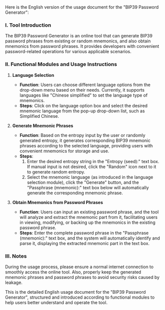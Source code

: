 Here is the English version of the usage document for the "BIP39 Password Generator":

### I. Tool Introduction

The BIP39 Password Generator is an online tool that can generate BIP39 password phrases from existing or random mnemonics, and also obtain mnemonics from password phrases. It provides developers with convenient password-related operations for various applicable scenarios.

### II. Functional Modules and Usage Instructions

  1. **Language Selection**
     * **Function**: Users can choose different language options from the drop-down menu based on their needs. Currently, it supports languages like "Chinese simplified" to set the language type of mnemonics.
     * **Steps**: Click on the language option box and select the desired mnemonic language from the pop-up drop-down list, such as Simplified Chinese.

  2. **Generate Mnemonic Phrases**
     * **Function**: Based on the entropy input by the user or randomly generated entropy, it generates corresponding BIP39 mnemonic phrases according to the selected language, providing users with convenient mnemonics for storage and use.
     * **Steps**:
       1. Enter the desired entropy string in the "Entropy (seed):" text box. If manual input is not desired, click the "Random" icon next to it to generate random entropy.
       2. Select the mnemonic language (as introduced in the language selection module), click the "Generate" button, and the "Passphrase (mnemonic):" text box below will automatically generate the corresponding mnemonic phrase.

  3. **Obtain Mnemonics from Password Phrases**
     * **Function**: Users can input an existing password phrase, and the tool will analyze and extract the mnemonic part from it, facilitating users in viewing, modifying, or backing up the mnemonics in the existing password phrase.
     * **Steps**: Enter the complete password phrase in the "Passphrase (mnemonic):" text box, and the system will automatically identify and parse it, displaying the extracted mnemonic part in the text box.

### III. Notes

During the usage process, please ensure a normal internet connection to smoothly access the online tool. Also, properly keep the generated mnemonic phrases and password phrases to avoid security risks caused by leakage.

This is the detailed English usage document for the "BIP39 Password Generator", structured and introduced according to functional modules to help users better understand and operate the tool.